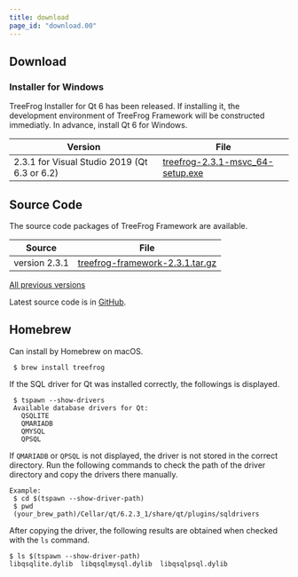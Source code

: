 ```yaml
---
title: download
page_id: "download.00"
---
```


## Download

### Installer for Windows

TreeFrog Installer for Qt 6 has been released. If installing it, the development environment of TreeFrog Framework will be constructed immediatly. In advance, install Qt 6 for Windows.

<div class="table-div" markdown="1">

| Version                           | File                                   |
|-------------------------------------|--------------------------------------|
| 2.3.1 for Visual Studio 2019 (Qt 6.3 or 6.2)| [<i class="fa fa-download" aria-hidden="true"></i> treefrog-2.3.1-msvc_64-setup.exe](https://github.com/treefrogframework/treefrog-framework/releases/download/v2.3.1/treefrog-2.3.1-msvc_64-setup.exe) |

</div>

## Source Code

The source code packages of TreeFrog Framework are available.

<div class="table-div" markdown="1">

| Source         | File                             |
|----------------|----------------------------------|
| version 2.3.1 | [<i class="fa fa-download" aria-hidden="true"></i> treefrog-framework-2.3.1.tar.gz](https://github.com/treefrogframework/treefrog-framework/archive/v2.3.1.tar.gz) |

 </div>

[All previous versions <i class="fa fa-angle-double-right" aria-hidden="true"></i>](https://github.com/treefrogframework/treefrog-framework/releases)

Latest source code is in [GitHub](https://github.com/treefrogframework/).

## Homebrew

Can install by Homebrew on macOS.

```
 $ brew install treefrog
```

If the SQL driver for Qt was installed correctly, the followings is displayed.

```
 $ tspawn --show-drivers
 Available database drivers for Qt:
   QSQLITE
   QMARIADB
   QMYSQL
   QPSQL
```

If `QMARIADB` or `QPSQL` is not displayed, the driver is not stored in the correct directory. Run the following commands to check the path of the driver directory and copy the drivers there manually.

```
Example:
 $ cd $(tspawn --show-driver-path)
 $ pwd
 (your_brew_path)/Cellar/qt/6.2.3_1/share/qt/plugins/sqldrivers
```

After copying the driver, the following results are obtained when checked with the `ls` command.

```
$ ls $(tspawn --show-driver-path)
libqsqlite.dylib  libqsqlmysql.dylib  libqsqlpsql.dylib
```
